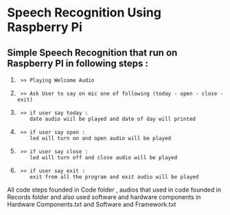 # **Speech Recognition Using Raspberry Pi**

## Simple Speech Recognition that run on Raspberry PI in following steps :

1.      >> Playing Welcome Audio
2.      >> Ask User to say on mic one of following (today - open - close - exit)
3.      >> if user say today :
           date audio wiil be played and date of day will printed
4.      >> if user say open :
           led will turn on and open audio will be played
5.      >> if user say close :
           led will turn off and close audio will be played     
6.      >> if user say exit :
           exit from all the program and exit audio will be played   

All code steps founded in Code folder , audios that used in code founded in Records folder and also used software and hardware components in Hardware Components.txt and Software and Framework.txt 

